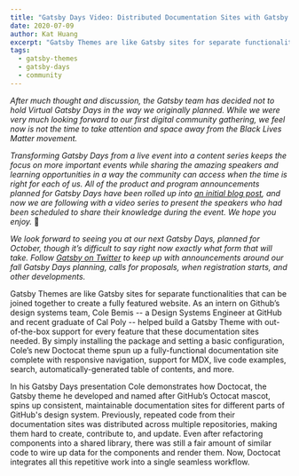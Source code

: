 ```yaml
---
title: "Gatsby Days Video: Distributed Documentation Sites with Gatsby Themes"
date: 2020-07-09
author: Kat Huang
excerpt: "Gatsby Themes are like Gatsby sites for separate functionalities that can be joined together to create a fully featured website. As an intern on GitHub’s design systems team, Cole Bemis helped build a Gatsby theme with out-of-the-box support for all the features that GitHub's documentation sites needed."
tags:
  - gatsby-themes
  - gatsby-days
  - community
---
```

_After much thought and discussion, the Gatsby team has decided not to hold Virtual Gatsby Days in the way we originally planned. While we were very much looking forward to our first digital community gathering, we feel now is not the time to take attention and space away from the Black Lives Matter movement._

_Transforming Gatsby Days from a live event into a content series keeps the focus on more important events while sharing the amazing speakers and learning opportunities in a way the community can access when the time is right for each of us. All of the product and program announcements planned for Gatsby Days have been rolled up into [an initial blog post](/blog/2020-06-23-Reconfiguring-Gatsby-Days/), and now we are following with a video series to present the speakers who had been scheduled to share their knowledge during the event. We hope you enjoy._ 💜

_We look forward to seeing you at our next Gatsby Days, planned for October, though it’s difficult to say right now exactly what form that will take. Follow [Gatsby on Twitter](https://twitter.com/gatsbyjs) to keep up with announcements around our fall Gatsby Days planning, calls for proposals, when registration starts, and other developments._

Gatsby Themes are like Gatsby sites for separate functionalities that can be joined together to create a fully featured website. As an intern on Github’s design systems team, Cole Bemis -- a Design Systems Engineer at GitHub and recent graduate of Cal Poly -- helped build a Gatsby Theme with out-of-the-box support for every feature that these documentation sites needed. By simply installing the package and setting a basic configuration, Cole’s new Doctocat theme spun up a fully-functional documentation site complete with responsive navigation, support for MDX, live code examples, search, automatically-generated table of contents, and more.

In his Gatsby Days presentation Cole demonstrates how Doctocat, the Gatsby theme he developed and named after GitHub’s Octocat mascot, spins up consistent, maintainable documentation sites for different parts of GitHub's design system. Previously, repeated code from their documentation sites was distributed across multiple repositories, making them hard to create, contribute to, and update. Even after refactoring components into a shared library, there was still a fair amount of similar code to wire up data for the components and render them. Now, Doctocat integrates all this repetitive work into a single seamless workflow.

